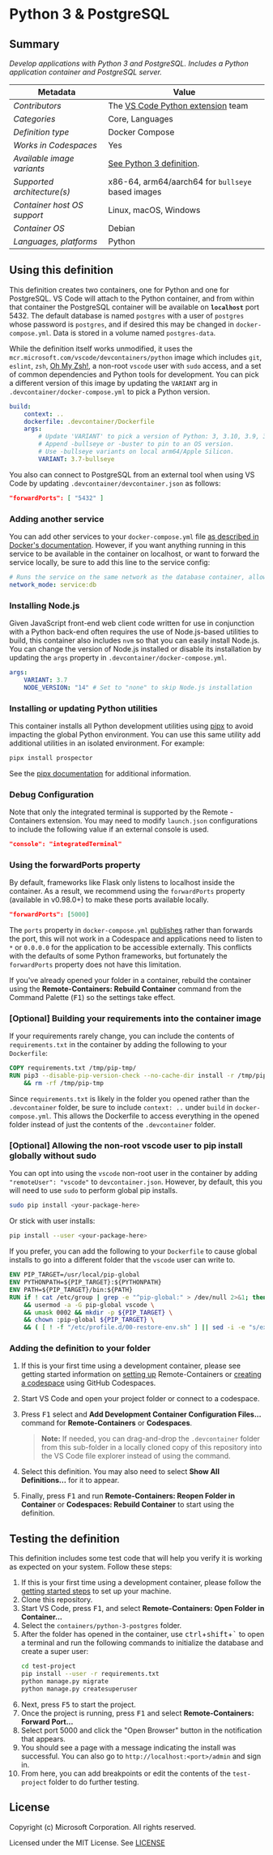 # Python 3 & PostgreSQL

## Summary

_Develop applications with Python 3 and PostgreSQL. Includes a Python
application container and PostgreSQL server._

| Metadata                    | Value                                                                                                           |
| --------------------------- | --------------------------------------------------------------------------------------------------------------- |
| _Contributors_              | The [VS Code Python extension](https://marketplace.visualstudio.com/itemdetails?itemName=ms-python.python) team |
| _Categories_                | Core, Languages                                                                                                 |
| _Definition type_           | Docker Compose                                                                                                  |
| _Works in Codespaces_       | Yes                                                                                                             |
| _Available image variants_  | [See Python 3 definition](../python-3).                                                                         |
| _Supported architecture(s)_ | x86-64, arm64/aarch64 for `bullseye` based images                                                               |
| _Container host OS support_ | Linux, macOS, Windows                                                                                           |
| _Container OS_              | Debian                                                                                                          |
| _Languages, platforms_      | Python                                                                                                          |

## Using this definition

This definition creates two containers, one for Python and one for PostgreSQL.
VS Code will attach to the Python container, and from within that container the
PostgreSQL container will be available on **`localhost`** port 5432. The default
database is named `postgres` with a user of `postgres` whose password is
`postgres`, and if desired this may be changed in `docker-compose.yml`. Data is
stored in a volume named `postgres-data`.

While the definition itself works unmodified, it uses the
`mcr.microsoft.com/vscode/devcontainers/python` image which includes `git`,
`eslint`, `zsh`, [Oh My Zsh!](https://ohmyz.sh/), a non-root `vscode` user with
`sudo` access, and a set of common dependencies and Python tools for
development. You can pick a different version of this image by updating the
`VARIANT` arg in `.devcontainer/docker-compose.yml` to pick a Python version.

```yaml
build:
    context: ..
    dockerfile: .devcontainer/Dockerfile
    args:
        # Update 'VARIANT' to pick a version of Python: 3, 3.10, 3.9, 3.8, 3.7, 3.6
        # Append -bullseye or -buster to pin to an OS version.
        # Use -bullseye variants on local arm64/Apple Silicon.
        VARIANT: 3.7-bullseye
```

You also can connect to PostgreSQL from an external tool when using VS Code by
updating `.devcontainer/devcontainer.json` as follows:

```json
"forwardPorts": [ "5432" ]
```

### Adding another service

You can add other services to your `docker-compose.yml` file
[as described in Docker's documentation](https://docs.docker.com/compose/compose-file/#service-configuration-reference).
However, if you want anything running in this service to be available in the
container on localhost, or want to forward the service locally, be sure to add
this line to the service config:

```yaml
# Runs the service on the same network as the database container, allows "forwardPorts" in devcontainer.json function.
network_mode: service:db
```

### Installing Node.js

Given JavaScript front-end web client code written for use in conjunction with a
Python back-end often requires the use of Node.js-based utilities to build, this
container also includes `nvm` so that you can easily install Node.js. You can
change the version of Node.js installed or disable its installation by updating
the `args` property in `.devcontainer/docker-compose.yml`.

```yaml
args:
    VARIANT: 3.7
    NODE_VERSION: "14" # Set to "none" to skip Node.js installation
```

### Installing or updating Python utilities

This container installs all Python development utilities using
[pipx](https://pipxproject.github.io/pipx/) to avoid impacting the global Python
environment. You can use this same utility add additional utilities in an
isolated environment. For example:

```bash
pipx install prospector
```

See the [pipx documentation](https://pipxproject.github.io/pipx/docs/) for
additional information.

### Debug Configuration

Note that only the integrated terminal is supported by the Remote - Containers
extension. You may need to modify `launch.json` configurations to include the
following value if an external console is used.

```json
"console": "integratedTerminal"
```

### Using the forwardPorts property

By default, frameworks like Flask only listens to localhost inside the
container. As a result, we recommend using the `forwardPorts` property
(available in v0.98.0+) to make these ports available locally.

```json
"forwardPorts": [5000]
```

The `ports` property in `docker-compose.yml`
[publishes](https://docs.docker.com/config/containers/container-networking/#published-ports)
rather than forwards the port, this will not work in a Codespace and
applications need to listen to `*` or `0.0.0.0` for the application to be
accessible externally. This conflicts with the defaults of some Python
frameworks, but fortunately the `forwardPorts` property does not have this
limitation.

If you've already opened your folder in a container, rebuild the container using
the **Remote-Containers: Rebuild Container** command from the Command Palette
(<kbd>F1</kbd>) so the settings take effect.

### [Optional] Building your requirements into the container image

If your requirements rarely change, you can include the contents of
`requirements.txt` in the container by adding the following to your
`Dockerfile`:

```Dockerfile
COPY requirements.txt /tmp/pip-tmp/
RUN pip3 --disable-pip-version-check --no-cache-dir install -r /tmp/pip-tmp/requirements.txt \
    && rm -rf /tmp/pip-tmp
```

Since `requirements.txt` is likely in the folder you opened rather than the
`.devcontainer` folder, be sure to include `context: ..` under `build` in
`docker-compose.yml`. This allows the Dockerfile to access everything in the
opened folder instead of just the contents of the `.devcontainer` folder.

### [Optional] Allowing the non-root vscode user to pip install globally without sudo

You can opt into using the `vscode` non-root user in the container by adding
`"remoteUser": "vscode"` to `devcontainer.json`. However, by default, this you
will need to use `sudo` to perform global pip installs.

```bash
sudo pip install <your-package-here>
```

Or stick with user installs:

```bash
pip install --user <your-package-here>
```

If you prefer, you can add the following to your `Dockerfile` to cause global
installs to go into a different folder that the `vscode` user can write to.

```Dockerfile
ENV PIP_TARGET=/usr/local/pip-global
ENV PYTHONPATH=${PIP_TARGET}:${PYTHONPATH}
ENV PATH=${PIP_TARGET}/bin:${PATH}
RUN if ! cat /etc/group | grep -e "^pip-global:" > /dev/null 2>&1; then groupadd -r pip-global; fi \
    && usermod -a -G pip-global vscode \
    && umask 0002 && mkdir -p ${PIP_TARGET} \
    && chown :pip-global ${PIP_TARGET} \
    && ( [ ! -f "/etc/profile.d/00-restore-env.sh" ] || sed -i -e "s/export PATH=/export PATH=\/usr\/local\/pip-global:/" /etc/profile.d/00-restore-env.sh )
```

### Adding the definition to your folder

1. If this is your first time using a development container, please see getting
   started information on
   [setting up](https://aka.ms/vscode-remote/containers/getting-started)
   Remote-Containers or
   [creating a codespace](https://aka.ms/ghcs-open-codespace) using GitHub
   Codespaces.

2. Start VS Code and open your project folder or connect to a codespace.

3. Press <kbd>F1</kbd> select and **Add Development Container Configuration
   Files...** command for **Remote-Containers** or **Codespaces**.

    > **Note:** If needed, you can drag-and-drop the `.devcontainer` folder from
    > this sub-folder in a locally cloned copy of this repository into the VS
    > Code file explorer instead of using the command.

4. Select this definition. You may also need to select **Show All
   Definitions...** for it to appear.

5. Finally, press <kbd>F1</kbd> and run **Remote-Containers: Reopen Folder in
   Container** or **Codespaces: Rebuild Container** to start using the
   definition.

## Testing the definition

This definition includes some test code that will help you verify it is working
as expected on your system. Follow these steps:

1. If this is your first time using a development container, please follow the
   [getting started steps](https://aka.ms/vscode-remote/containers/getting-started)
   to set up your machine.
2. Clone this repository.
3. Start VS Code, press <kbd>F1</kbd>, and select **Remote-Containers: Open
   Folder in Container...**
4. Select the `containers/python-3-postgres` folder.
5. After the folder has opened in the container, use
   <kbd>ctrl</kbd>+<kbd>shift</kbd>+<kbd>`</kbd> to open a terminal and run the
   following commands to initialize the database and create a super user:
    ```bash
    cd test-project
    pip install --user -r requirements.txt
    python manage.py migrate
    python manage.py createsuperuser
    ```
6. Next, press <kbd>F5</kbd> to start the project.
7. Once the project is running, press <kbd>F1</kbd> and select
   **Remote-Containers: Forward Port...**
8. Select port 5000 and click the "Open Browser" button in the notification that
   appears.
9. You should see a page with a message indicating the install was successful.
   You can also go to `http://localhost:<port>/admin` and sign in.
10. From here, you can add breakpoints or edit the contents of the
    `test-project` folder to do further testing.

## License

Copyright (c) Microsoft Corporation. All rights reserved.

Licensed under the MIT License. See
[LICENSE](https://github.com/microsoft/vscode-dev-containers/blob/main/LICENSE)
